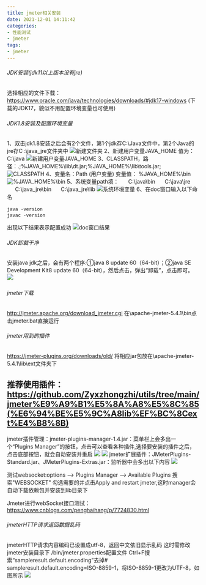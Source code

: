 ```yaml
---
title: jmeter相关安装
date: 2021-12-01 14:11:42
categories:
- 性能测试
- jmeter
tags:
- jmeter
---
```

###### JDK安装(jdk11以上版本没有jre)
选择相应的文件下载：https://www.oracle.com/java/technologies/downloads/#jdk17-windows
(下载的JDK17，貌似不用配置环境变量也可使用)

###### JDK1.8安装及配置环境变量
1、双击jdk1.8安装之后会有2个文件，第1个jdk存C:\Java文件中，第2个Java的jre存C :\java_jre文件夹中
![新建文件夹](\source\_posts\jmeter1/文件夹.png)
2、新建用户变量JAVA_HOME  值为：C:\java
![新建用户变量JAVA_HOME](\source\_posts\jmeter1/用户变量JAVA_HOME.png)
3、CLASSPATH，路径：.;%JAVA_HOME%\lib\dt.jar;%JAVA_HOME%\lib\tools.jar;
![CLASSPATH](\source\_posts\jmeter1/CLASSPATH.png)
4、变量名：Path  (用户变量)  变量值： %JAVA_HOME%\bin
![%JAVA_HOME%\bin](\source\_posts\jmeter1/java_home_bin.png)
5、系统变量path填：
&ensp;&emsp;C:\java\bin
&ensp;&emsp;C:\java\jre
&ensp;&emsp;C:\java_jre\bin
&ensp;&emsp;C:\java_jre\lib 
![系统环境变量](\source\_posts\jmeter1/系统环境变量.png)
6、在doc窗口输入以下命名
```
java -version
javac -version
```
出现以下结果表示配置成功
![doc窗口结果](\source\_posts\jmeter1/cmd.png)
###### JDK卸载干净
安装java jdk之后，会有两个程序:①java 8 update 60（64-bit）；②java SE Development Kit8 update 60（64-bit），然后点击，弹出“卸载”，点击即可。
![](\source\_posts\jmeter1/应用和功能.png)

###### jmeter下载
http://jmeter.apache.org/download_jmeter.cgi
在\apache-jmeter-5.4.1\bin点击jmeter.bat直接运行
###### jmeter用到的插件
https://jmeter-plugins.org/downloads/old/
将相应jar包放在\apache-jmeter-5.4.1\lib\ext文件夹下

推荐使用插件：
https://github.com/Zyxzhongzhi/utils/tree/main/jmeter%E9%A9%B1%E5%8A%A8%E5%8C%85(%E6%94%BE%E5%9C%A8lib%EF%BC%8Cext%E4%B8%8B)
---
jmeter插件管理：jmeter-plugins-manager-1.4.jar：菜单栏上会多出一个“Plugins Manager”的按钮，点击可以查看各种插件,选择要安装的插件之后，点击底部按钮，就会自动安装并重启
![](\source\_posts\jmeter1/options.png)
![](\source\_posts\jmeter1/Available.png)
jmeter扩展插件：JMeterPlugins-Standard.jar、JMeterPlugins-Extras.jar：监听器中会多出以下内容
![](\source\_posts\jmeter1/扩展插件内容.png)

测试websocket:options --> Plugins Manager --> Available Plugins 搜索"WEBSOCKET"
勾选需要的并点击Apply and restart jmeter,这时manager会自动下载依赖包并安装到lib目录下

Jmeter进行webSocket接口测试：https://www.cnblogs.com/penghaihang/p/7724830.html
###### jmeterHTTP请求返回数据乱码
jmeterHTTP请求内容编码已设置成utf-8，返回中文依旧显示乱码
这时需修改jmeter安装目录下 /bin/jmeter.properties配置文件
Ctrl+F搜索“sampleresult.default.encoding”去掉#
sampleresult.default.encoding=ISO-8859-1，将ISO-8859-1更改为UTF-8，如图所示
![](\source\_posts\jmeter1/properties修改.png)